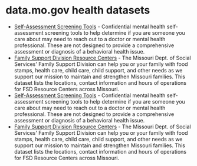 # data.mo.gov health datasets
* [Self-Assessment Screening Tools](https://data.mo.gov/d/6khz-zbkt) - Confidential mental health self-assessment screening tools to help determine if you are someone you care about may need to reach out to a doctor or mental health professional. These are not designed to provide a comprehensive assessment or diagnosis of a behavioral health issue.
* [Family Support Division Resource Centers](https://data.mo.gov/d/dsx5-5mwh) - The Missouri Dept. of Social Services' Family Support Division can help you or your family with food stamps, health care, child care, child support, and other needs as we support our mission to maintain and strengthen Missouri families. This dataset lists the locations, contact information and hours of operations for FSD Resource Centers across Missouri.
* [Self-Assessment Screening Tools](https://data.mo.gov/d/6khz-zbkt) - Confidential mental health self-assessment screening tools to help determine if you are someone you care about may need to reach out to a doctor or mental health professional. These are not designed to provide a comprehensive assessment or diagnosis of a behavioral health issue.
* [Family Support Division Resource Centers](https://data.mo.gov/d/dsx5-5mwh) - The Missouri Dept. of Social Services' Family Support Division can help you or your family with food stamps, health care, child care, child support, and other needs as we support our mission to maintain and strengthen Missouri families. This dataset lists the locations, contact information and hours of operations for FSD Resource Centers across Missouri.
